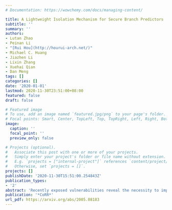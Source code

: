 ```yaml
---
# Documentation: https://wowchemy.com/docs/managing-content/

title: A Lightweight Isolation Mechanism for Secure Branch Predictors
subtitle: ''
summary: ''
authors:
- Lutan Zhao
- Peinan Li
- "[Rui Hou](http://hourui-arch.net/)"
- Michael C. Huang
- Jiazhen Li
- Lixin Zhang
- Xuehai Qian
- Dan Meng
tags: []
categories: []
date: '2020-01-01'
lastmod: 2020-11-30T23:51:00+08:00
featured: false
draft: false

# Featured image
# To use, add an image named `featured.jpg/png` to your page's folder.
# Focal points: Smart, Center, TopLeft, Top, TopRight, Left, Right, BottomLeft, Bottom, BottomRight.
image:
  caption: ''
  focal_point: ''
  preview_only: false

# Projects (optional).
#   Associate this post with one or more of your projects.
#   Simply enter your project's folder or file name without extension.
#   E.g. `projects = ["internal-project"]` references `content/project/deep-learning/index.md`.
#   Otherwise, set `projects = []`.
projects: []
publishDate: '2020-11-30T15:51:00.254843Z'
publication_types:
- '2'
abstract: 'Recently exposed vulnerabilities reveal the necessity to improve the security of branch predictors. Branch predictors record history about the execution of different programs, and such information from different processes are stored in the same structure and thus accessible to each other. This leaves the attackers with the opportunities for malicious training and malicious perception. Instead of flush-based or physical isolation of hardware resources, we want to achieve isolation of the content in these hardware tables with some lightweight processing using randomization as follows. (1) Content encoding. We propose to use hardware-based thread-private random numbers to encode the contents of the branch predictor tables (both direction and destination histories) which we call XOR-BP. Specifically, the data is encoded by XOR operation with the key before written in the table and decoded after read from the table. Such a mechanism obfuscates the information adding difficulties to cross-process or cross-privilege level analysis and perception. It achieves a similar effect of logical isolation but adds little in terms of space or time overheads. (2) Index encoding. We propose a randomized index mechanism of the branch predictor (Noisy-XOR-BP). Similar to the XOR-BP, another thread-private random number is used together with the branch instruction address as the input to compute the index of the branch predictor. This randomized indexing mechanism disrupts the correspondence between the branch instruction address and the branch predictor entry, thus increases the noise for malicious perception attacks. Our analyses using an FPGA-based RISC-V processor prototype and additional auxiliary simulations suggest that the proposed mechanisms incur a very small performance cost while providing strong protection.'
publication: '*CoRR*'
url_pdf: https://arxiv.org/abs/2005.08183
---
```

